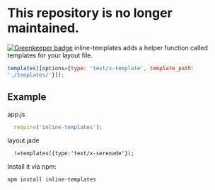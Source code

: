 # This repository is no longer maintained.

[![Greenkeeper badge](https://badges.greenkeeper.io/JamesKyburz/inline-templates.svg)](https://greenkeeper.io/)
inline-templates adds a helper function called templates for your layout
file.

``` javascript
templates([options={type: 'text/x-template', template_path:
'./templates/'}]);
```

## Example

app.js
``` javascript
  require('inline-templates');
```

layout.jade
``` slim
  !=templates({type:'text/x-serenade'});
```

Install it via npm:

```
npm install inline-templates
```

